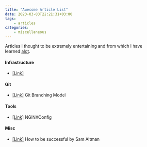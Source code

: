 ```yaml
---
title: "Awesome Article List"
date: 2023-03-03T22:21:31+03:00
tags:
    - articles
categories:
    - miscellaneous
---
```


Articles I thought to be extremely entertaining and 
from which I have learned [alot](https://hyperboleandahalf.blogspot.com/2010/04/alot-is-better-than-you-at-everything.html).

#### Infrastructure
- [[Link]](https://openai.com/research/infrastructure-for-deep-learning)

#### Git
- [[Link]](https://nvie.com/posts/a-successful-git-branching-model/) Git Branching Model 

#### Tools
- [[Link]](https://www.digitalocean.com/community/tools/nginx) NGINXConfig 

#### Misc
- [[Link]](https://blog.samaltman.com/how-to-be-successful) How to be successful by Sam Altman
